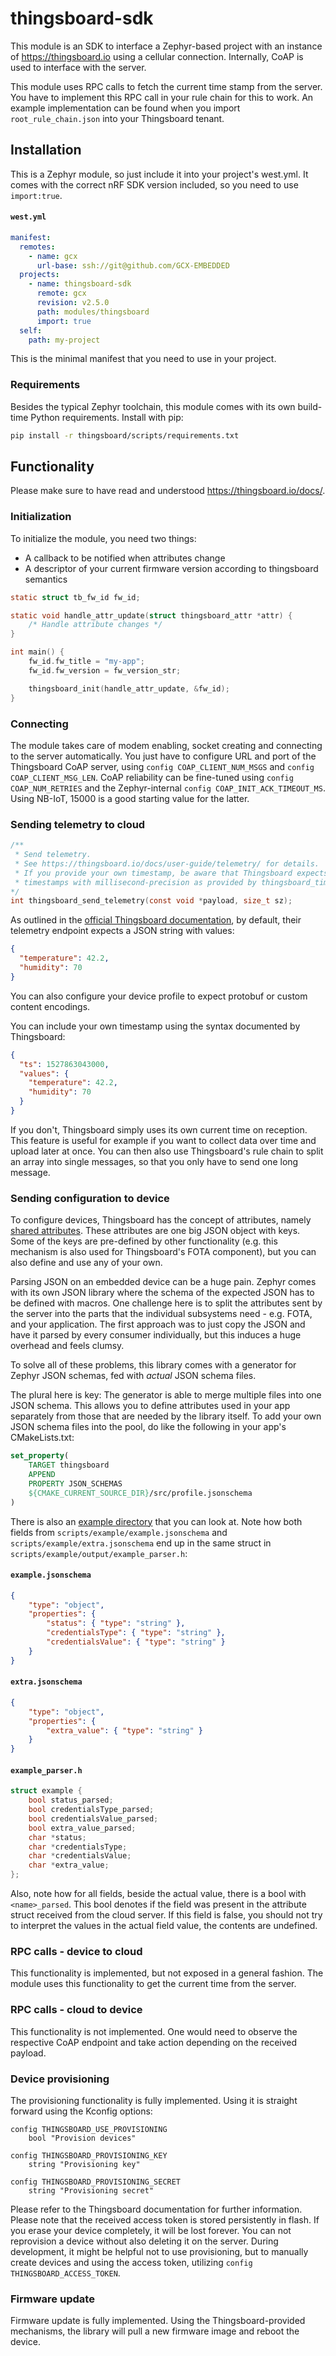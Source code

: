 # thingsboard-sdk
This module is an SDK to interface a Zephyr-based project with an instance of https://thingsboard.io using a cellular connection. Internally, CoAP is used to interface with the server.

This module uses RPC calls to fetch the current time stamp from the server. You have to implement this RPC call in your rule chain for this to work. An example implementation can be found when you import `root_rule_chain.json` into your Thingsboard tenant.

## Installation
This is a Zephyr module, so just include it into your project's west.yml. It comes with the correct nRF SDK version included, so you need to use `import:true`.

#### **`west.yml`**
```yml
manifest:
  remotes:
    - name: gcx
      url-base: ssh://git@github.com/GCX-EMBEDDED
  projects:
    - name: thingsboard-sdk
      remote: gcx
      revision: v2.5.0
      path: modules/thingsboard
      import: true
  self:
    path: my-project
```

This is the minimal manifest that you need to use in your project.

### Requirements
Besides the typical Zephyr toolchain, this module comes with its own build-time Python requirements. Install with pip:
```sh
pip install -r thingsboard/scripts/requirements.txt
```

## Functionality
Please make sure to have read and understood https://thingsboard.io/docs/.

### Initialization
To initialize the module, you need two things:
- A callback to be notified when attributes change
- A descriptor of your current firmware version according to thingsboard semantics

```c
static struct tb_fw_id fw_id;

static void handle_attr_update(struct thingsboard_attr *attr) {
    /* Handle attribute changes */
}

int main() {
    fw_id.fw_title = "my-app";
    fw_id.fw_version = fw_version_str;

    thingsboard_init(handle_attr_update, &fw_id);
}
```

### Connecting
The module takes care of modem enabling, socket creating and connecting to the server automatically. You just have to configure URL and port of the Thingsboard CoAP server, using `config COAP_CLIENT_NUM_MSGS` and `config COAP_CLIENT_MSG_LEN`. CoAP reliability can be fine-tuned using `config COAP_NUM_RETRIES` and the Zephyr-internal `config COAP_INIT_ACK_TIMEOUT_MS`. Using NB-IoT, 15000 is a good starting value for the latter.

### Sending telemetry to cloud
```c
/**
 * Send telemetry.
 * See https://thingsboard.io/docs/user-guide/telemetry/ for details.
 * If you provide your own timestamp, be aware that Thingsboard expects
 * timestamps with millisecond-precision as provided by thingsboard_time_msec.
*/
int thingsboard_send_telemetry(const void *payload, size_t sz);
```
As outlined in the [official Thingsboard documentation](https://thingsboard.io/docs/user-guide/telemetry/), by default, their telemetry endpoint expects a JSON string with values:
```json
{
  "temperature": 42.2,
  "humidity": 70
}
```

You can also configure your device profile to expect protobuf or custom content encodings.

You can include your own timestamp using the syntax documented by Thingsboard:
```json
{
  "ts": 1527863043000,
  "values": {
    "temperature": 42.2,
    "humidity": 70
  }
}
```
If you don't, Thingsboard simply uses its own current time on reception. This feature is useful for example if you want to collect data over time and upload later at once. You can then also use Thingsboard's rule chain to split an array into single messages, so that you only have to send one long message.

### Sending configuration to device
To configure devices, Thingsboard has the concept of attributes, namely [shared attributes](https://thingsboard.io/docs/user-guide/attributes/#shared-attributes).
These attributes are one big JSON object with keys. Some of the keys are pre-defined by other functionality (e.g. this mechanism is also used for Thingsboard's FOTA component), but you can also define and use any of your own.

Parsing JSON on an embedded device can be a huge pain. Zephyr comes with its own JSON library where the schema of the expected JSON has to be defined with macros.
One challenge here is to split the attributes sent by the server into the parts that the individual subsystems need - e.g. FOTA, and your application. The first approach was to just copy the JSON and have it parsed by every consumer individually, but this induces a huge overhead and feels clumsy.

To solve all of these problems, this library comes with a generator for Zephyr JSON schemas, fed with _actual_ JSON schema files.

The plural here is key: The generator is able to merge multiple files into one JSON schema. This allows you to define attributes used in your app separately from those that are needed by the library itself. To add your own JSON schema files into the pool, do like the following in your app's CMakeLists.txt:

```cmake
set_property(
    TARGET thingsboard
    APPEND
    PROPERTY JSON_SCHEMAS
    ${CMAKE_CURRENT_SOURCE_DIR}/src/profile.jsonschema
)
```

There is also an [example directory](scripts/example) that you can look at. Note how both fields from `scripts/example/example.jsonschema` and `scripts/example/extra.jsonschema` end up in the same struct in `scripts/example/output/example_parser.h`:
#### **`example.jsonschema`**
```json
{
    "type": "object",
    "properties": {
        "status": { "type": "string" },
        "credentialsType": { "type": "string" },
        "credentialsValue": { "type": "string" }
    }
}
```

#### **`extra.jsonschema`**
```json
{
    "type": "object",
    "properties": {
        "extra_value": { "type": "string" }
    }
}
```

#### **`example_parser.h`**
```c
struct example {
	bool status_parsed;
	bool credentialsType_parsed;
	bool credentialsValue_parsed;
	bool extra_value_parsed;
	char *status;
	char *credentialsType;
	char *credentialsValue;
	char *extra_value;
};
```

Also, note how for all fields, beside the actual value, there is a bool with `<name>_parsed`. This bool denotes if the field was present in the attribute struct received from the cloud server. If this field is false, you should not try to interpret the values in the actual field value, the contents are undefined.

### RPC calls - device to cloud
This functionality is implemented, but not exposed in a general fashion. The module uses this functionality to get the current time from the server.

### RPC calls - cloud to device
This functionality is not implemented. One would need to observe the respective CoAP endpoint and take action depending on the received payload.

### Device provisioning
The provisioning functionality is fully implemented. Using it is straight forward using the Kconfig options:
```
config THINGSBOARD_USE_PROVISIONING
    bool "Provision devices"

config THINGSBOARD_PROVISIONING_KEY
    string "Provisioning key"

config THINGSBOARD_PROVISIONING_SECRET
    string "Provisioning secret"
```
Please refer to the Thingsboard documentation for further information. Please note that the received access token is stored persistently in flash. If you erase your device completely, it will be lost forever. You can not reprovision a device without also deleting it on the server. During development, it might be helpful not to use provisioning, but to manually create devices and using the access token, utilizing `config THINGSBOARD_ACCESS_TOKEN`.

### Firmware update
Firmware update is fully implemented. Using the Thingsboard-provided mechanisms, the library will pull a new firmware image and reboot the device.
